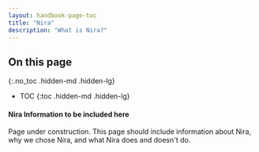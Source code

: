 ```yaml
---
layout: handbook-page-toc
title: "Nira"
description: "What is Nira?"
---
```

<link rel="stylesheet" type="text/css" href="/stylesheets/biztech.css" />

## On this page
{:.no_toc .hidden-md .hidden-lg}

- TOC
{:toc .hidden-md .hidden-lg}

#### Nira Information to be included here


Page under construction. This page should include information about Nira, why we chose Nira, and what Nira does and doesn't do.
